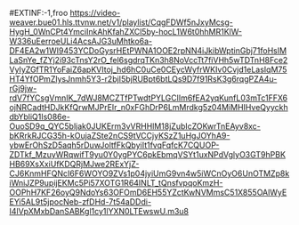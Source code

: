 #EXTINF:-1,froo
https://video-weaver.bue01.hls.ttvnw.net/v1/playlist/CqgFDWf5nJxyMcsg-HygH_0WnCPt4YmciInkAhKfahZXCl5by-hocL1W6t0hhMR1KlW-W336uEerroeULi4AcsAJG3uMhtko6a-DF4EA2w1WI9453YCDoGysrHEtPWNA1OOE2rpNN4iJkibWptinGbj71foHsIMLaSnYe_fZYj2i93cTnsY2rO_fel6sgdrqTKn3h8NoVccTt7fiVHh5wTDTnH8Fce2VyIyZGfTR1YoFaiZ6apKVItoj_hd6hC0uCe0CEycWyfrWKIv0Cvjd1eLasIqM75HT4YfOPmZlysJnmh5Y3-r2bjI5bjRUBpt6btLQs9D7f91RsK3g6rqgPZA4u-rGj9jw-rdV7fYCsgVmnIK_7dWJ8MCZTfPTwdtPYLGClIm6fEA2yqKunfL03mTc1FFX6ojNRCadtHDJkKfQrwMJPrEIr_n0xFGhDrP6LmMrdkg5z04MiMHIHveQyyckhdbYbliQ1Is086e-OuoSD9q_QYC5bljak0JUKErm3vVRHHlM18jZubIcZOKwrTnEAyv8xc-bKRrkRJCG35h-kOujaZSte2nCS9tVCCjyKSzZ1uHgJOYhA9-ybwErOhSzD5aqh5rDuwJoltfFkQbyiIt1fvqFqfcK7CQUOP-ZDTkf_MzuyWRqwifT9yu0Y0ygPYC6pkEbmqVSYt1uxNPdVglyO3GT9hPBKHB69XsXxiUfKDQRjMJwe2RExYjZ-CJ6KnmHFQNcI6F6WOYO9ZVs1p04jyiUmG9vn4w5iWCnOyO6UnOTMZp8kiWniJZP9upijEKMc5Pi57XOTG1R64INLT_tQnsfvpqoKmzH-OOPhH7KF26oyQ9NdoYs63OFOmD6EH55YZctKwNVMmsC51X855OAlWyEEYi5AL9t5jpocNeb-zfDHd-7t54aDDdi-I4lVpXMxbDanSABKgl1cy1lYXN0LTEwswU.m3u8
